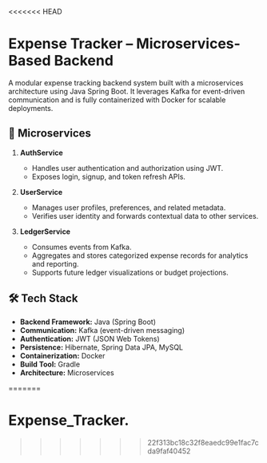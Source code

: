 <<<<<<< HEAD
# Expense Tracker – Microservices-Based Backend

A modular expense tracking backend system built with a microservices architecture using Java Spring Boot. It leverages Kafka for event-driven communication and is fully containerized with Docker for scalable deployments.

## 🧩 Microservices

1. **AuthService**
   - Handles user authentication and authorization using JWT.
   - Exposes login, signup, and token refresh APIs.
   
2. **UserService**
   - Manages user profiles, preferences, and related metadata.
   - Verifies user identity and forwards contextual data to other services.


3. **LedgerService**
   - Consumes events from Kafka.
   - Aggregates and stores categorized expense records for analytics and reporting.
   - Supports future ledger visualizations or budget projections.

## 🛠️ Tech Stack

- **Backend Framework:** Java (Spring Boot)
- **Communication:** Kafka (event-driven messaging)
- **Authentication:** JWT (JSON Web Tokens)
- **Persistence:** Hibernate, Spring Data JPA, MySQL
- **Containerization:** Docker
- **Build Tool:** Gradle
- **Architecture:** Microservices


=======
# Expense_Tracker.
>>>>>>> 22f313bc18c32f8eaedc99e1fac7cda9faf40452
